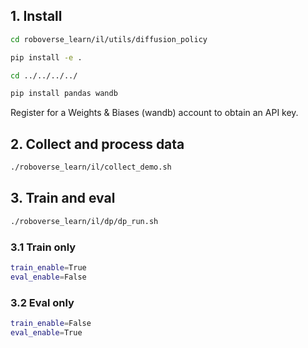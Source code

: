 ## 1. Install

```bash
cd roboverse_learn/il/utils/diffusion_policy

pip install -e .

cd ../../../../

pip install pandas wandb
```

Register for a Weights & Biases (wandb) account to obtain an API key.

## 2. Collect and process data

```bash
./roboverse_learn/il/collect_demo.sh
```

## 3. Train and eval

```bash
./roboverse_learn/il/dp/dp_run.sh
```
### 3.1 Train only
```bash
train_enable=True
eval_enable=False
```
### 3.2 Eval only
```bash
train_enable=False
eval_enable=True
```